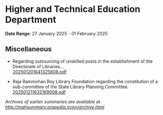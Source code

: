 # Higher and Technical Education Department

**Date Range**: 27 January 2025 - 01 February 2025


## Miscellaneous
- Regarding outsourcing of unskilled posts in the establishment of the Directorate of Libraries...\
  [202501201641325808.pdf](https://gr.maharashtra.gov.in/Site/Upload/Government%20Resolutions/English/202501201641325808.pdf)

- Raja Rammohan Roy Library Foundation regarding the constitution of a sub-committee of the State Library Planning Committee.\
  [202501211632169008.pdf](https://gr.maharashtra.gov.in/Site/Upload/Government%20Resolutions/English/202501211632169008.pdf)


*Archives of earlier summaries are available at http://mahsummary.orgpedia.in/en/archive.html*